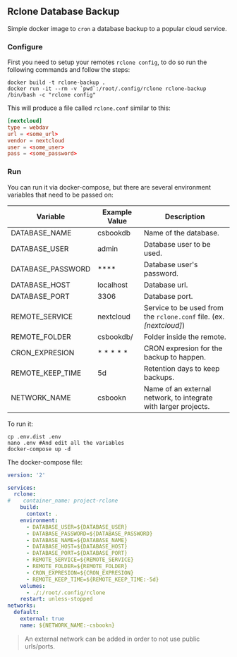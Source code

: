 ## Rclone Database Backup
Simple docker image to `cron` a database backup to a popular cloud service.

### Configure
First you need to setup your remotes `rclone config`, to do so run the following commands and follow the steps:

```shell
docker build -t rclone-backup .
docker run -it --rm -v `pwd`:/root/.config/rclone rclone-backup /bin/bash -c "rclone config"
```

This will produce a file called `rclone.conf` similar to this:

```conf
[nextcloud]
type = webdav
url = <some_url>
vendor = nextcloud
user = <some_user>
pass = <some_password>
```

### Run
You can run it via docker-compose, but there are several environment variables that need to be passed on:

| Variable | Example Value | Description |
|--------- | ------------- | ----------- |
| DATABASE_NAME | csbookdb | Name of the database. |
| DATABASE_USER | admin | Database user to be used. |
| DATABASE_PASSWORD | **** | Database user's password. |
| DATABASE_HOST | localhost | Database url. |
| DATABASE_PORT | 3306 | Database port. |
| REMOTE_SERVICE | nextcloud | Service to be used from the `rclone.conf` file. (ex. _[nextcloud]_) |
| REMOTE_FOLDER | csbookdb/ | Folder inside the remote. |
| CRON_EXPRESION | * * * * * | CRON expresion for the backup to happen. |
| REMOTE_KEEP_TIME | 5d | Retention days to keep backups. |
| NETWORK_NAME | csbookn | Name of an external network, to integrate with larger projects. |

To run it:

```shell
cp .env.dist .env
nano .env #And edit all the variables
docker-compose up -d
```

The docker-compose file:
```yaml
version: '2'

services:
  rclone:
#    container_name: project-rclone
    build:
      context: .
    environment:
      - DATABASE_USER=${DATABASE_USER}
      - DATABASE_PASSWORD=${DATABASE_PASSWORD}
      - DATABASE_NAME=${DATABASE_NAME}
      - DATABASE_HOST=${DATABASE_HOST}
      - DATABASE_PORT=${DATABASE_PORT}
      - REMOTE_SERVICE=${REMOTE_SERVICE}
      - REMOTE_FOLDER=${REMOTE_FOLDER}
      - CRON_EXPRESION=${CRON_EXPRESION}
      - REMOTE_KEEP_TIME=${REMOTE_KEEP_TIME:-5d}
    volumes:
      - ./:/root/.config/rclone
    restart: unless-stopped
networks:
  default:
    external: true
    name: ${NETWORK_NAME:-csbookn}
```
> An external network can be added in order to not use public urls/ports.
